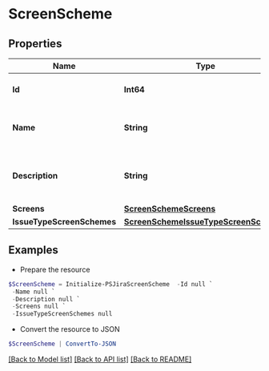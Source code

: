# ScreenScheme
## Properties

Name | Type | Description | Notes
------------ | ------------- | ------------- | -------------
**Id** | **Int64** | The ID of the screen scheme. | [optional] 
**Name** | **String** | The name of the screen scheme. | [optional] 
**Description** | **String** | The description of the screen scheme. | [optional] 
**Screens** | [**ScreenSchemeScreens**](ScreenSchemeScreens.md) |  | [optional] 
**IssueTypeScreenSchemes** | [**ScreenSchemeIssueTypeScreenSchemes**](ScreenSchemeIssueTypeScreenSchemes.md) |  | [optional] 

## Examples

- Prepare the resource
```powershell
$ScreenScheme = Initialize-PSJiraScreenScheme  -Id null `
 -Name null `
 -Description null `
 -Screens null `
 -IssueTypeScreenSchemes null
```

- Convert the resource to JSON
```powershell
$ScreenScheme | ConvertTo-JSON
```

[[Back to Model list]](../README.md#documentation-for-models) [[Back to API list]](../README.md#documentation-for-api-endpoints) [[Back to README]](../README.md)

